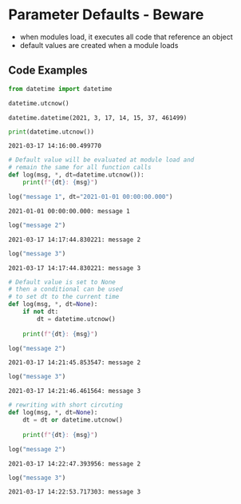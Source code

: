 # Parameter Defaults - Beware

- when modules load, it executes all code that reference an object
- default values are created when a module loads

## Code Examples


```python
from datetime import datetime
```


```python
datetime.utcnow()
```




    datetime.datetime(2021, 3, 17, 14, 15, 37, 461499)




```python
print(datetime.utcnow())
```

    2021-03-17 14:16:00.499770



```python
# Default value will be evaluated at module load and
# remain the same for all function calls
def log(msg, *, dt=datetime.utcnow()):
    print(f"{dt}: {msg}")
```


```python
log("message 1", dt="2021-01-01 00:00:00.000")
```

    2021-01-01 00:00:00.000: message 1



```python
log("message 2")
```

    2021-03-17 14:17:44.830221: message 2



```python
log("message 3")
```

    2021-03-17 14:17:44.830221: message 3



```python
# Default value is set to None
# then a conditional can be used
# to set dt to the current time
def log(msg, *, dt=None):
    if not dt:
        dt = datetime.utcnow()
        
    print(f"{dt}: {msg}")
```


```python
log("message 2")
```

    2021-03-17 14:21:45.853547: message 2



```python
log("message 3")
```

    2021-03-17 14:21:46.461564: message 3



```python
# rewriting with short circuting
def log(msg, *, dt=None):
    dt = dt or datetime.utcnow()
        
    print(f"{dt}: {msg}")
```


```python
log("message 2")
```

    2021-03-17 14:22:47.393956: message 2



```python
log("message 3")
```

    2021-03-17 14:22:53.717303: message 3


